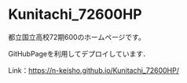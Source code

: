 # Kunitachi_72600HP
都立国立高校72期600のホームページです。

GitHubPageを利用してデプロイしています．

Link：https://n-keisho.github.io/Kunitachi_72600HP/
